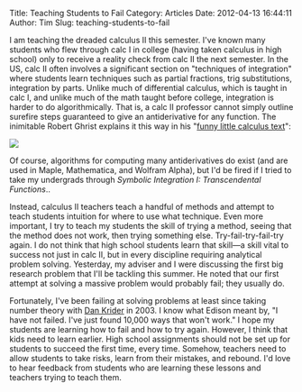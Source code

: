 Title: Teaching Students to Fail
Category: Articles
Date: 2012-04-13 16:44:11
Author: Tim
Slug: teaching-students-to-fail

I am teaching the dreaded calculus II this semester. I've known many students who flew through calc I in college (having taken calculus in high school) only to receive a reality check from calc II the next semester. In the US, calc II often involves a significant section on "techniques of integration" where students learn techniques such as partial fractions, trig substitutions, integration by parts. Unlike much of differential calculus, which is taught in calc I, and unlike much of the math taught before college, integration is harder to do algorithmically. That is, a calc II professor cannot simply outline surefire steps guaranteed to give an antiderivative for any function. The inimitable Robert Ghrist explains it this way in his "[funny little calculus text](http://www.math.upenn.edu/~ghrist/FLCT/)":

[![](/2012/01/Screen-Shot-2012-01-10-at-5.09.27-PM.png)](/uploads/2012/01/Screen-Shot-2012-01-10-at-5.09.27-PM.png)

Of course, algorithms for computing many antiderivatives do exist (and are used in Maple, Mathematica, and Wolfram Alpha), but I'd be fired if I tried to take my undergrads through _Symbolic Integration I: Transcendental Functions_..

Instead, calculus II teachers teach a handful of methods and attempt to teach students intuition for where to use what technique. Even more important, I try to teach my students the skill of trying a method, seeing that the method does not work, then trying something else. Try-fail-try-fail-try again. I do not think that high school students learn that skill—a skill vital to success not just in calc II, but in every discipline requiring analytical problem solving. Yesterday, my adviser and I were discussing the first big research problem that I'll be tackling this summer. He noted that our first attempt at solving a massive problem would probably fail; they usually do.

Fortunately, I've been failing at solving problems at least since taking number theory with [Dan Krider](http://www.concord.edu/fs/dkrider) in 2003. I know what Edison meant by, "I have not failed. I've just found 10,000 ways that won't work." I hope my students are learning how to fail and how to try again. However, I think that kids need to learn earlier. High school assignments should not be set up for students to succeed the first time, every time. Somehow, teachers need to allow students to take risks, learn from their mistakes, and rebound. I'd love to hear feedback from students who are learning these lessons and teachers trying to teach them.
